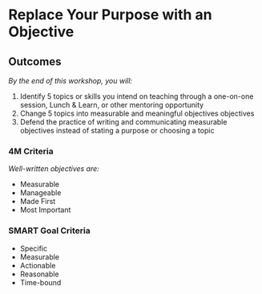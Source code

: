 # Replace Your Purpose with an Objective 

## Outcomes
_By the end of this workshop, you will:_ 
1. Identify 5 topics or skills you intend on teaching through a one-on-one session, Lunch & Learn, or other mentoring opportunity 
1. Change 5 topics into measurable and meaningful objectives objectives 
1. Defend the practice of writing and communicating measurable objectives instead of stating a purpose or choosing a topic 


### 4M Criteria 
_Well-written objectives are:_
* Measurable
* Manageable 
* Made First 
* Most Important 

### SMART Goal Criteria 
* Specific 
* Measurable 
* Actionable
* Reasonable
* Time-bound
